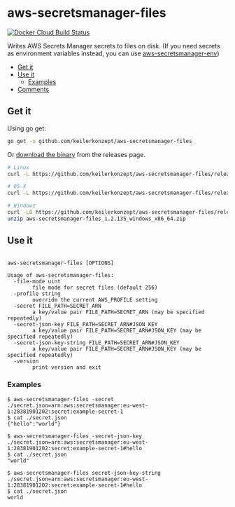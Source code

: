 # aws-secretsmanager-files

[![Docker Cloud Build Status](https://img.shields.io/docker/cloud/build/sgreben/aws-secretsmanager-files.svg)](https://hub.docker.com/r/sgreben/aws-secretsmanager-files/tags)

Writes AWS Secrets Manager secrets to files on disk. (If you need secrets as environment variables instead, you can use [aws-secretsmanager-env](https://github.com/keilerkonzept/aws-secretsmanager-env))

<!-- TOC -->

- [Get it](#get-it)
- [Use it](#use-it)
  - [Examples](#examples)
- [Comments](#comments)

<!-- /TOC -->

## Get it

Using go get:

```bash
go get -u github.com/keilerkonzept/aws-secretsmanager-files
```

Or [download the binary](https://github.com/keilerkonzept/aws-secretsmanager-files/releases/latest) from the releases page.

```bash
# Linux
curl -L https://github.com/keilerkonzept/aws-secretsmanager-files/releases/download/1.2.135/aws-secretsmanager-files_1.2.135_linux_x86_64.tar.gz | tar xz

# OS X
curl -L https://github.com/keilerkonzept/aws-secretsmanager-files/releases/download/1.2.135/aws-secretsmanager-files_1.2.135_osx_x86_64.tar.gz | tar xz

# Windows
curl -LO https://github.com/keilerkonzept/aws-secretsmanager-files/releases/download/1.2.135/aws-secretsmanager-files_1.2.135_windows_x86_64.zip
unzip aws-secretsmanager-files_1.2.135_windows_x86_64.zip
```

## Use it

```text

aws-secretsmanager-files [OPTIONS]

Usage of aws-secretsmanager-files:
  -file-mode uint
    	file mode for secret files (default 256)
  -profile string
    	override the current AWS_PROFILE setting
  -secret FILE_PATH=SECRET_ARN
    	a key/value pair FILE_PATH=SECRET_ARN (may be specified repeatedly)
  -secret-json-key FILE_PATH=SECRET_ARN#JSON_KEY
    	a key/value pair FILE_PATH=SECRET_ARN#JSON_KEY (may be specified repeatedly)
  -secret-json-key-string FILE_PATH=SECRET_ARN#JSON_KEY
    	a key/value pair FILE_PATH=SECRET_ARN#JSON_KEY (may be specified repeatedly)
  -version
    	print version and exit
```

### Examples

```shell
$ aws-secretsmanager-files -secret ./secret.json=arn:aws:secretsmanager:eu-west-1:28381901202:secret:example-secret-1
$ cat ./secret.json
{"hello":"world"}

$ aws-secretsmanager-files -secret-json-key ./secret.json=arn:aws:secretsmanager:eu-west-1:28381901202:secret:example-secret-1#hello
$ cat ./secret.json
"world"

$ aws-secretsmanager-files secret-json-key-string ./secret.json=arn:aws:secretsmanager:eu-west-1:28381901202:secret:example-secret-1#hello
$ cat ./secret.json
world
```
